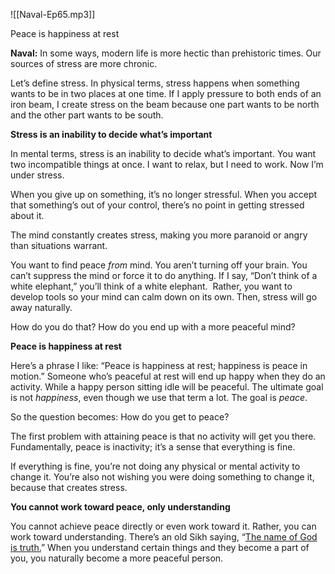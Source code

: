 

![[Naval-Ep65.mp3]]

Peace is happiness at rest

**Naval:** In some ways, modern life is more hectic than prehistoric times. Our sources of stress are more chronic.

Let’s define stress. In physical terms, stress happens when something wants to be in two places at one time. If I apply pressure to both ends of an iron beam, I create stress on the beam because one part wants to be north and the other part wants to be south.

**Stress is an inability to decide what’s important**

In mental terms, stress is an inability to decide what’s important. You want two incompatible things at once. I want to relax, but I need to work. Now I’m under stress.

When you give up on something, it’s no longer stressful. When you accept that something’s out of your control, there’s no point in getting stressed about it.

The mind constantly creates stress, making you more paranoid or angry than situations warrant.

You want to find peace _from_ mind. You aren’t turning off your brain. You can’t suppress the mind or force it to do anything. If I say, “Don’t think of a white elephant,” you’ll think of a white elephant.  Rather, you want to develop tools so your mind can calm down on its own. Then, stress will go away naturally. 

How do you do that? How do you end up with a more peaceful mind?

**Peace is happiness at rest**

Here’s a phrase I like: “Peace is happiness at rest; happiness is peace in motion.” Someone who’s peaceful at rest will end up happy when they do an activity. While a happy person sitting idle will be peaceful. The ultimate goal is not _happiness_, even though we use that term a lot. The goal is _peace_.

So the question becomes: How do you get to peace?

The first problem with attaining peace is that no activity will get you there. Fundamentally, peace is inactivity; it’s a sense that everything is fine.

If everything is fine, you’re not doing any physical or mental activity to change it. You’re also not wishing you were doing something to change it, because that creates stress. 

**You cannot work toward peace, only understanding**

You cannot achieve peace directly or even work toward it. Rather, you can work toward understanding. There’s an old Sikh saying, “[The name of God is truth.](https://en.wikibooks.org/wiki/Sikhism/Introduction)” When you understand certain things and they become a part of you, you naturally become a more peaceful person.